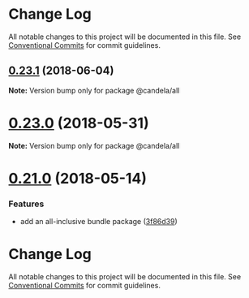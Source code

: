# Change Log

All notable changes to this project will be documented in this file.
See [Conventional Commits](https://conventionalcommits.org) for commit guidelines.

<a name="0.23.1"></a>
## [0.23.1](https://github.com/Kitware/candela/compare/v0.23.0...v0.23.1) (2018-06-04)




**Note:** Version bump only for package @candela/all

<a name="0.23.0"></a>
# [0.23.0](https://github.com/Kitware/candela/compare/v0.22.0...v0.23.0) (2018-05-31)




**Note:** Version bump only for package @candela/all

<a name="0.21.0"></a>
# [0.21.0](https://github.com/Kitware/candela/compare/v0.20.1...v0.21.0) (2018-05-14)


### Features

* add an all-inclusive bundle package ([3f86d39](https://github.com/Kitware/candela/commit/3f86d39))




# Change Log

All notable changes to this project will be documented in this file.
See [Conventional Commits](https://conventionalcommits.org) for commit guidelines.
